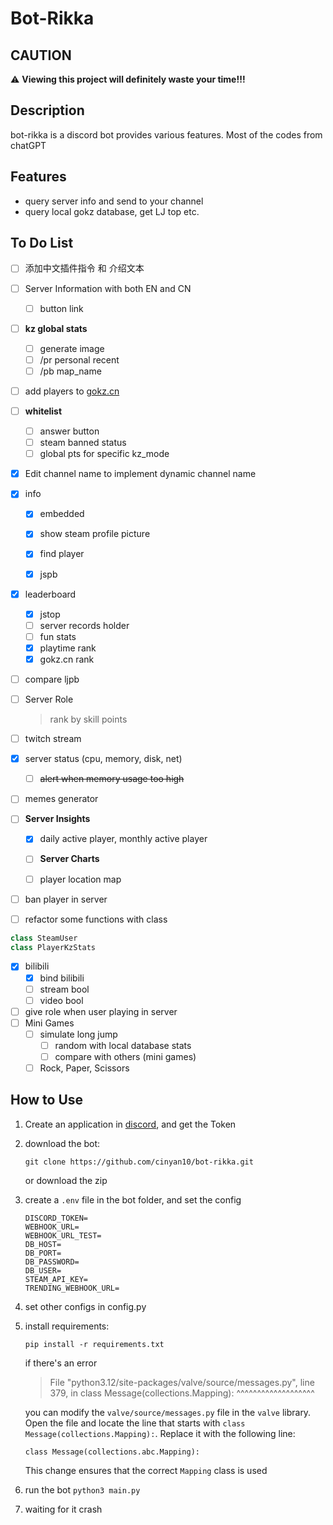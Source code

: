 # Bot-Rikka

## CAUTION

⚠️ **Viewing this project will definitely waste your time!!!**

## Description

bot-rikka is a discord bot provides various features. Most of the codes from chatGPT

## Features

- query server info and send to your channel
- query local gokz database, get LJ top etc. 

## To Do List

- [ ] 添加中文插件指令 和 介绍文本

- [ ] Server Information with both EN and CN
  - [ ] button link

- [ ] **kz global stats**

  - [ ] generate image
  - [ ] /pr personal recent
  - [ ] /pb map_name

- [ ] add players to [gokz.cn](https://gokz.cn)

- [ ] **whitelist**

  - [ ] answer button
  - [ ] steam banned status
  - [ ] global pts for specific kz_mode

- [x] Edit channel name to implement dynamic channel name 

- [x] info

  - [x] embedded

  -  [x] show steam profile picture

  -  [x] find player

  -  [x] jspb

- [x] leaderboard 
  - [x] jstop
  - [ ] server records holder 
  - [ ] fun stats 
  - [x] playtime rank
  - [x] gokz.cn rank

- [ ] compare ljpb

- [ ] Server Role

  > rank by skill points

- [ ] twitch stream

- [x] server status (cpu, memory, disk, net)
  -  [ ] ~~alert when memory usage too high~~

- [ ] memes generator

- [ ] **Server Insights**

  - [x] daily active player, monthly active player
  - [ ] **Server Charts**

  - [ ] player location map

- [ ] ban player in server

- [ ] refactor some functions with class

```python
class SteamUser
class PlayerKzStats
```
-  [x] bilibili
  -  [x] bind bilibili
  -  [ ] stream bool
  -  [ ] video bool
-  [ ] give role when user playing in server
-  [ ] Mini Games
   -  [ ] simulate long jump
      -  [ ] random with local database stats
      -  [ ] compare with others  (mini games)
   -  [ ] Rock, Paper, Scissors

## How to Use

1. Create an application in [discord](https://discord.com/developers/applications),  and get the Token

2. download the bot:

   `git clone https://github.com/cinyan10/bot-rikka.git `

   or download the zip

3. create a `.env` file in the bot folder, and set the config
   ``` 
   DISCORD_TOKEN=
   WEBHOOK_URL=
   WEBHOOK_URL_TEST=
   DB_HOST=
   DB_PORT=
   DB_PASSWORD=
   DB_USER=
   STEAM_API_KEY=
   TRENDING_WEBHOOK_URL=
   ```

4. set other configs in config.py

5. install requirements:

   ```shell
   pip install -r requirements.txt
   ```

   if there's an error

   > File "python3.12/site-packages/valve/source/messages.py", line 379, in <module>
   >  class Message(collections.Mapping):
   >                ^^^^^^^^^^^^^^^^^^^

    you can modify the `valve/source/messages.py` file in the `valve` library. Open the file and locate the line that starts with `class Message(collections.Mapping):`. Replace it with the following line:

   ```
   class Message(collections.abc.Mapping):
   ```

   This change ensures that the correct `Mapping` class is used

6. run the bot
   `python3 main.py`

7. waiting for it crash

